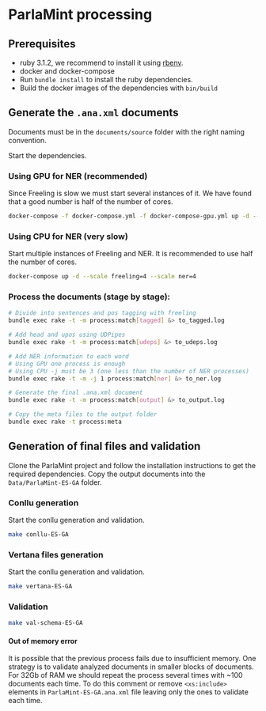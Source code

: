 # ParlaMint processing

## Prerequisites

- ruby 3.1.2, we recommend to install it using [rbenv](https://github.com/rbenv/rbenv).
- docker and docker-compose
- Run `bundle install` to install the ruby dependencies.
- Build the docker images of the dependencies with `bin/build`

## Generate the `.ana.xml` documents

Documents must be in the `documents/source` folder with the right naming convention.

Start the dependencies.

### Using GPU for NER (recommended)

Since Freeling is slow we must start several instances of it. We have found that a good number is half of the number of cores.

```bash
docker-compose -f docker-compose.yml -f docker-compose-gpu.yml up -d --scale freeling=4
```

### Using CPU for NER (very slow)

Start multiple instances of Freeling and NER. It is recommended to use half the number of cores.

```bash
docker-compose up -d --scale freeling=4 --scale ner=4
```

### Process the documents (stage by stage):

```bash
# Divide into sentences and pos tagging with freeling
bundle exec rake -t -m process:match[tagged] &> to_tagged.log

# Add head and upos using UDPipes
bundle exec rake -t -m process:match[udeps] &> to_udeps.log

# Add NER information to each word
# Using GPU one process is enough
# Using CPU -j must be 3 (one less than the number of NER processes)
bundle exec rake -t -m -j 1 process:match[ner] &> to_ner.log

# Generate the final .ana.xml document
bundle exec rake -t -m process:match[output] &> to_output.log

# Copy the meta files to the output folder
bundle exec rake -t process:meta 
```


## Generation of final files and validation

Clone the ParlaMint project and follow the installation instructions to get the required dependencies.
Copy the output documents into the `Data/ParlaMint-ES-GA` folder.

### Conllu generation

Start the conllu generation and validation.

```bash
make conllu-ES-GA
```

### Vertana files generation

Start the conllu generation and validation.

```bash
make vertana-ES-GA
```

### Validation

```bash
make val-schema-ES-GA
```

#### Out of memory error

It is possible that the previous process fails due to insufficient memory.
One strategy is to validate analyzed documents in smaller blocks of documents.
For 32Gb of RAM we should repeat the process several times with ~100 documents each time. 
To do this comment or remove `<xs:include>` elements in `ParlaMint-ES-GA.ana.xml` file leaving only the ones to validate each time.
